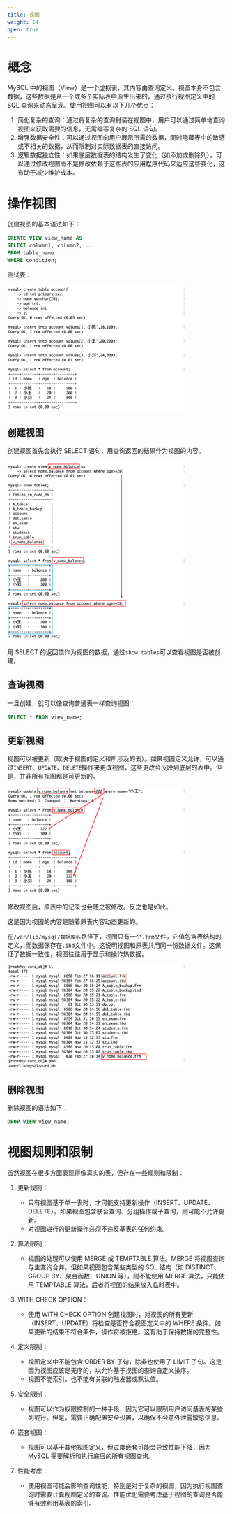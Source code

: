 ```yaml
---
title: 视图
weight: 14
open: true
---
```

# 概念

MySQL 中的视图（View）是一个虚拟表，其内容由查询定义。视图本身不包含数据，这些数据是从一个或多个实际表中派生出来的，通过执行视图定义中的 SQL 查询来动态呈现。使用视图可以有以下几个优点：

1. 简化复杂的查询：通过将复杂的查询封装在视图中，用户可以通过简单地查询视图来获取需要的信息，无需编写复杂的 SQL 语句。
2. 增强数据安全性：可以通过视图向用户展示所需的数据，同时隐藏表中的敏感或不相关的数据，从而限制对实际数据表的直接访问。
3. 逻辑数据独立性：如果底层数据表的结构发生了变化（如添加或删除列），可以通过修改视图而不是修改依赖于这些表的应用程序代码来适应这些变化，这有助于减少维护成本。

# 操作视图
创建视图的基本语法如下：
```sql
CREATE VIEW view_name AS
SELECT column1, column2, ...
FROM table_name
WHERE condition;
```

测试表：

<img src="./.视图.IMG/image-20240227161226311.png" alt="image-20240227161226311" style="zoom:40%;" />

## 创建视图

创建视图首先会执行 SELECT 语句，用查询返回的结果作为视图的内容。

<img src="./.视图.IMG/image-20240227161844683.png" alt="image-20240227161844683" style="zoom:40%;" />

用 SELECT 的返回值作为视图的数据，通过`show tables`可以查看视图是否被创建。

## 查询视图

一旦创建，就可以像查询普通表一样查询视图：

```sql
SELECT * FROM view_name;
```

## 更新视图
视图可以被更新（取决于视图的定义和所涉及的表）。如果视图定义允许，可以通过`INSERT`、`UPDATE`、`DELETE`操作来更改视图，这些更改会反映到底层的表中。但是，并非所有视图都是可更新的。

<img src="./.视图.IMG/image-20240227162559507.png" alt="image-20240227162559507" style="zoom:40%;" />

修改视图后，原表中的记录也会随之被修改。反之也是如此。

这是因为视图的内容是随着原表内容动态更新的。

在`/var/lib/mysql/数据库名`路径下，视图只有一个`.frm`文件，它值包含表结构的定义，而数据保存在`.ibd`文件中。这说明视图和原表共用同一份数据文件。这保证了数据一致性，视图往往用于显示和操作热数据。

<img src="./.视图.IMG/image-20240227163118091.png" alt="image-20240227163118091" style="zoom:40%;" />

## 删除视图

删除视图的语法如下：
```sql
DROP VIEW view_name;
```

# 视图规则和限制

虽然视图在很多方面表现得像真实的表，但存在一些规则和限制：

1. 更新规则：
   - 只有视图基于单一表时，才可能支持更新操作（INSERT、UPDATE、DELETE）。如果视图包含联合查询、分组操作或子查询，则可能不允许更新。
   - 对视图进行的更新操作必须不违反基表的任何约束。

2. 算法限制：
   - 视图的处理可以使用 MERGE 或 TEMPTABLE 算法。MERGE 将视图查询与主查询合并，但如果视图包含某些类型的 SQL 结构（如 DISTINCT、GROUP BY、聚合函数、UNION 等），则不能使用 MERGE 算法，只能使用 TEMPTABLE 算法，后者将视图的结果放入临时表中。

3. WITH CHECK OPTION：
   - 使用 WITH CHECK OPTION 创建视图时，对视图的所有更新（INSERT、UPDATE）将检查是否符合视图定义中的 WHERE 条件。如果更新的结果不符合条件，操作将被拒绝。这有助于保持数据的完整性。

4. 定义限制：
   - 视图定义中不能包含 ORDER BY 子句，除非也使用了 LIMIT 子句。这是因为视图应该是无序的，以允许基于视图的查询自定义排序。
   - 视图不能索引，也不能有关联的触发器或默认值。

5. 安全限制：
   - 视图可以作为权限控制的一种手段，因为它可以限制用户访问基表的某些列或行。但是，需要正确配置安全设置，以确保不会意外泄露敏感信息。

6. 嵌套视图：
   - 视图可以基于其他视图定义，但过度嵌套可能会导致性能下降，因为 MySQL 需要解析和执行底层的所有视图查询。

7. 性能考虑：
   - 使用视图可能会影响查询性能，特别是对于复杂的视图，因为执行视图查询时需要计算视图定义的查询。性能优化需要考虑基于视图的查询是否能够有效利用基表的索引。
